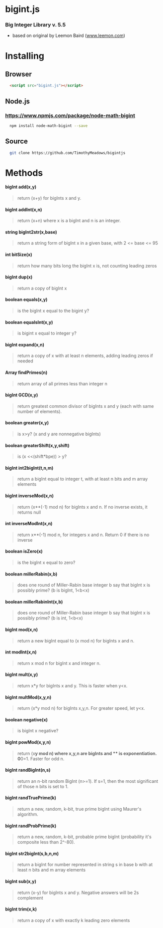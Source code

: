 # bigint.js
### Big Integer Library v. 5.5
* based on original by Leemon Baird (www.leemon.com)

# Installing
## Browser
```html
  <script src="bigint.js"></script>
```
## Node.js
### https://www.npmjs.com/package/node-math-bigint
```bash
  npm install node-math-bigint --save
```
## Source
```bash
  git clone https://github.com/TimothyMeadows/bigintjs
```
# Methods
#### bigInt  add(x,y)
> return (x+y) for bigInts x and y.

#### bigInt  addInt(x,n)
> return (x+n) where x is a bigInt and n is an integer.

#### string  bigInt2str(x,base)
> return a string form of bigInt x in a given base, with 2 <= base <= 95

#### int     bitSize(x)
> return how many bits long the bigInt x is, not counting leading zeros

#### bigInt  dup(x)
> return a copy of bigInt x

#### boolean equals(x,y)
> is the bigInt x equal to the bigint y?

#### boolean equalsInt(x,y)         
> is bigint x equal to integer y?

#### bigInt  expand(x,n)            
> return a copy of x with at least n elements, adding leading zeros if needed

#### Array   findPrimes(n)          
> return array of all primes less than integer n

#### bigInt  GCD(x,y)               
> return greatest common divisor of bigInts x and y (each with same number of elements).

#### boolean greater(x,y)           
> is x>y?  (x and y are nonnegative bigInts)

#### boolean greaterShift(x,y,shift)
> is (x <<(shift*bpe)) > y?

#### bigInt  int2bigInt(t,n,m)      
> return a bigInt equal to integer t, with at least n bits and m array elements

#### bigInt  inverseMod(x,n)        
> return (x**(-1) mod n) for bigInts x and n.  If no inverse exists, it returns null

#### int     inverseModInt(x,n)     
> return x**(-1) mod n, for integers x and n.  Return 0 if there is no inverse

#### boolean isZero(x)              
> is the bigInt x equal to zero?

#### boolean millerRabin(x,b)       
> does one round of Miller-Rabin base integer b say that bigInt x is possibly prime? (b is bigInt, 1<b<x)

#### boolean millerRabinInt(x,b)    
> does one round of Miller-Rabin base integer b say that bigInt x is possibly prime? (b is int,    1<b<x)

#### bigInt  mod(x,n)               
> return a new bigInt equal to (x mod n) for bigInts x and n.

#### int     modInt(x,n)            
> return x mod n for bigInt x and integer n.

#### bigInt  mult(x,y)              
> return x*y for bigInts x and y. This is faster when y<x.

#### bigInt  multMod(x,y,n)         
> return (x*y mod n) for bigInts x,y,n.  For greater speed, let y<x.

#### boolean negative(x)            
> is bigInt x negative?

#### bigInt  powMod(x,y,n)          
> return (x**y mod n) where x,y,n are bigInts and ** is exponentiation.  0**0=1. Faster for odd n.

#### bigInt  randBigInt(n,s)        
> return an n-bit random BigInt (n>=1).  If s=1, then the most significant of those n bits is set to 1.

#### bigInt  randTruePrime(k)       
> return a new, random, k-bit, true prime bigInt using Maurer's algorithm.

#### bigInt  randProbPrime(k)       
> return a new, random, k-bit, probable prime bigInt (probability it's composite less than 2^-80).

#### bigInt  str2bigInt(s,b,n,m)    
> return a bigInt for number represented in string s in base b with at least n bits and m array elements

#### bigInt  sub(x,y)               
> return (x-y) for bigInts x and y.  Negative answers will be 2s complement

#### bigInt  trim(x,k)              
> return a copy of x with exactly k leading zero elements
